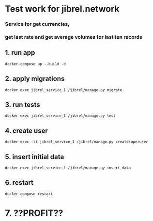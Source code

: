 # Test work for jibrel.network

### Service for get currencies,
### get last rate and get average volumes for last ten records

## 1. run app

`docker-compose up --build -d`

## 2. apply migrations 
`docker exec jibrel_service_1 /jibrel/manage.py migrate`

## 3. run tests
`docker exec jibrel_service_1 /jibrel/manage.py test`

## 4. create user
`docker exec -ti jibrel_service_1 /jibrel/manage.py createsuperuser`

## 5. insert initial data
`docker exec jibrel_service_1 /jibrel/manage.py insert_data`

## 6. restart
`docker-compose restart`

# 7. ??PROFIT??
